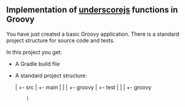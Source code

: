 Implementation of [underscorejs](http://underscorejs.org) functions in Groovy
------------------------------------


You have just created a basic Groovy application. There is a standard project
structure for source code and tests.

In this project you get:

* A Gradle build file
* A standard project structure:

    <proj>
      |
      +- src
          |
          +- main
          |     |
          |     +- groovy
          |
          +- test
          |   |
          |   +- groovy

          |
